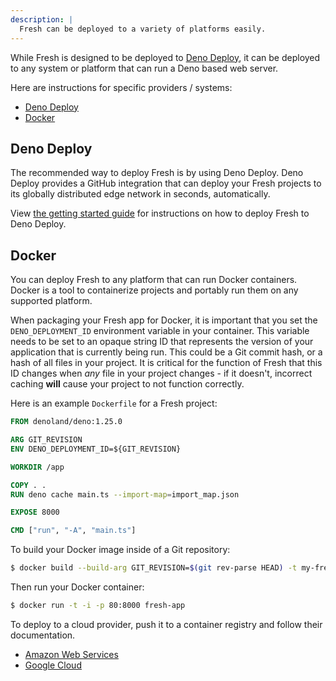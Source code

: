 ```yaml
---
description: |
  Fresh can be deployed to a variety of platforms easily.
---
```


While Fresh is designed to be deployed to [Deno Deploy][deno-deploy], it can be
deployed to any system or platform that can run a Deno based web server.

Here are instructions for specific providers / systems:

- [Deno Deploy](#deno-deploy)
- [Docker](#docker)

## Deno Deploy

The recommended way to deploy Fresh is by using Deno Deploy. Deno Deploy
provides a GitHub integration that can deploy your Fresh projects to its
globally distributed edge network in seconds, automatically.

View [the getting started guide][deploy-to-production] for instructions on how
to deploy Fresh to Deno Deploy.

## Docker

You can deploy Fresh to any platform that can run Docker containers. Docker is a
tool to containerize projects and portably run them on any supported platform.

When packaging your Fresh app for Docker, it is important that you set the
`DENO_DEPLOYMENT_ID` environment variable in your container. This variable needs
to be set to an opaque string ID that represents the version of your application
that is currently being run. This could be a Git commit hash, or a hash of all
files in your project. It is critical for the function of Fresh that this ID
changes when _any_ file in your project changes - if it doesn't, incorrect
caching **will** cause your project to not function correctly.

Here is an example `Dockerfile` for a Fresh project:

```dockerfile
FROM denoland/deno:1.25.0

ARG GIT_REVISION
ENV DENO_DEPLOYMENT_ID=${GIT_REVISION}

WORKDIR /app

COPY . .
RUN deno cache main.ts --import-map=import_map.json

EXPOSE 8000

CMD ["run", "-A", "main.ts"]
```

To build your Docker image inside of a Git repository:

```sh
$ docker build --build-arg GIT_REVISION=$(git rev-parse HEAD) -t my-fresh-app .
```

Then run your Docker container:

```sh
$ docker run -t -i -p 80:8000 fresh-app
```

To deploy to a cloud provider, push it to a container registry and follow their
documentation.

- [Amazon Web Services][aws-container-registry]
- [Google Cloud][gcp-container-registry]

[aws-container-registry]: https://docs.aws.amazon.com/AmazonECS/latest/userguide/create-container-image.html#create-container-image-push-ecr
[gcp-container-registry]: https://cloud.google.com/container-registry/docs/pushing-and-pulling
[deno-deploy]: https://deno.com/deploy
[deploy-to-production]: /docs/getting-started/deploy-to-production
